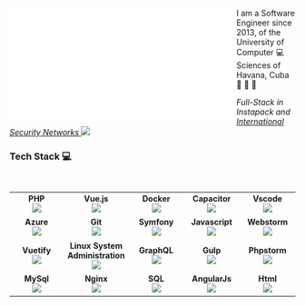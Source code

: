 <!-- Working GIF -->
<div>
<img src="https://github.com/BURNING-SOLUTIONS/reeveng/blob/master/svg.svg" alt="dev_object" align="left" width="400" height="200"/> 
<p>I am a Software Engineer since 2013, of the University of Computer 💻 Sciences of Havana, Cuba 💪 🧑‍ 💪</p>
<p><em>Full-Stack in Instapack and <a href="https://isnsecurity.com/">International Security Networks <img src="https://media.giphy.com/media/WUlplcMpOCEmTGBtBW/giphy.gif" width="40"></em></a>
</div>
<div>

### Tech Stack :computer:
<br>
<table>
<tbody>
 <tr>
   <td align="center" width="20%">
   <span><b><center>PHP</center></b></span> 
   <img height=60px src="https://seeklogo.com/images/P/php-logo-ADE513E748-seeklogo.com.png"> 
   </td>

   <td align="center" width="20%">
   <span><b><center>Vue.js</center></b></span> 
   <img height=60px src="https://seeklogo.com/images/V/vuejs-logo-17D586B587-seeklogo.com.png"> 
   </td>

   <td align="center" width="20%">
   <span><b><center>Docker</center></b></span> 
   <img height=60px src="https://encrypted-tbn0.gstatic.com/images?q=tbn%3AANd9GcTApU_6Eg4oWx3NMhLifHmNEkxjeMxfd3oGUA&usqp=CAU"> 
   </td>
   
   <td align="center" width="20%">
   <span><b><center>Capacitor</center></b></span> 
   <img height=65px src="https://seeklogo.com/images/C/capacitor-logo-DF3634DD70-seeklogo.com.png"> 
   </td>
   
   <td align="center" width="20%">
   <span><b><center>Vscode</center></b></span> 
   <img height=65px src="https://seeklogo.com/images/V/visual-studio-code-logo-284BC24C39-seeklogo.com.png"> 
   </td>
</tr>


<tr>
   <td align="center" width="20%">
   <span><b><center>Azure</center></b></span> 
   <img height=65px src="https://seeklogo.com/images/M/microsoft-azure-logo-85055C44BE-seeklogo.com.png"> 
   </td>

   <td align="center" width="20%">
   <span><b><center>Git</center></b></span> 
   <img height=65px src="https://git-scm.com/images/logos/downloads/Git-Logo-2Color.png"> 
   </td>

   <td align="center" width="20%">
   <span><b><center>Symfony</center></b></span> 
   <img height=65px src="https://seeklogo.com/images/S/symfony-logo-AA34C8FC16-seeklogo.com.png"> 
   </td>

   <td align="center" width="20%">
   <span><b><center>Javascript</center></b></span> 
   <img height=65px src="https://seeklogo.com/images/J/javascript-js-logo-2949701702-seeklogo.com.png"> 
   </td>
   
   <td align="center" width="20%">
   <span><b><center>Webstorm</center></b></span> 
   <img height=65px src="https://seeklogo.com/images/W/webstorm-logo-691E749F21-seeklogo.com.png"> 
   </td>
   
   </tr>

   <tr>
   
   <td align="center" width="20%">
   <span><b><center>Vuetify</center></b></span> 
   <img height=65px src="https://seeklogo.com/images/V/vuetify-logo-3BCF73C928-seeklogo.com.png"> 
   </td>

   <td align="center" width="20%">
   <span><b><center>Linux System Administration</center></b></span> 
   <img height=65px src="https://upload.wikimedia.org/wikipedia/commons/a/af/Tux.png"> 
   </td>

   <td align="center" width="20%">
   <span><b><center>GraphQL</center></b></span> 
   <img height=65px src="https://seeklogo.com/images/G/graphql-logo-97CBBB6D51-seeklogo.com.png">
   </td>

   <td align="center" width="20%">
   <span><b><center>Gulp</center></b></span> 
   <img height=65px src="https://seeklogo.com/images/G/gulp-logo-415632861B-seeklogo.com.png"> 
   </td>
   
   <td align="center" width="20%">
   <span><b><center>Phpstorm</center></b></span> 
   <img height=65px src="https://seeklogo.com/images/P/phpstorm-logo-220B633CDA-seeklogo.com.png"> 
   </td>
   
</tr>

<tr>
   <td align="center" width="20%">
   <span><b><center>MySql</center></b></span> 
   <img height=65px src="https://seeklogo.com/images/M/mysql-logo-B047FB7790-seeklogo.com.png"> 
   </td>

   <td align="center" width="20%">
   <span><b><center>Nginx</center></b></span> 
   <img height=65px src="http://www.myiconfinder.com/uploads/iconsets/256-256-cf2ed3956a3a1484f83ed20d7e987f21.png"> 
   </td>

   <td align="center" width="20%">
   <span><b><center>SQL</center></b></span> 
   <img height=65px src="https://i0.wp.com/www.complexsql.com/wp-content/uploads/2017/01/sql-logo.jpg?ssl=1"> 
   </td>

   <td align="center" width="20%">
   <span><b><center>AngularJs</center></b></span> 
   <img height=65px src="https://seeklogo.com/images/A/angular-js-logo-BEDAA295A8-seeklogo.com.png"> 
   </td>
   
   <td align="center" width="20%">
   <span><b><center>Html</center></b></span> 
   <img height=65px src="https://seeklogo.com/images/H/html5-logo-EF92D240D7-seeklogo.com.png"> 
   </td>
   
</tr>

</tbody>
</table>
</div>
